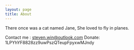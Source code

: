 ```yaml
---
layout: page
title: About
---
```


There once was a cat named Jane,
She loved to fly in planes.

Contact me : [steven.win@outlook.com](mailto:steven.win@outlook.com)
Donate: 1LPYhYF8828zz9uwPszQTeupFpyxwMJndy